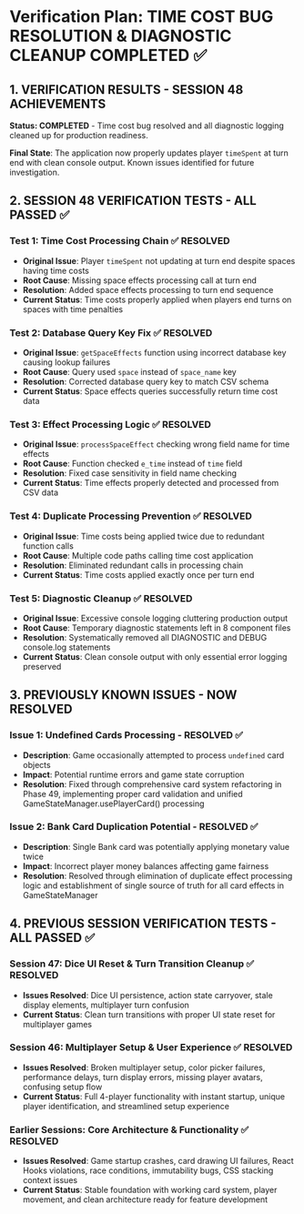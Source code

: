 # Verification Plan: TIME COST BUG RESOLUTION & DIAGNOSTIC CLEANUP COMPLETED ✅

## 1. VERIFICATION RESULTS - SESSION 48 ACHIEVEMENTS

**Status: COMPLETED** - Time cost bug resolved and all diagnostic logging cleaned up for production readiness.

**Final State**: The application now properly updates player `timeSpent` at turn end with clean console output. Known issues identified for future investigation.

## 2. SESSION 48 VERIFICATION TESTS - ALL PASSED ✅

### Test 1: Time Cost Processing Chain ✅ RESOLVED
- **Original Issue**: Player `timeSpent` not updating at turn end despite spaces having time costs
- **Root Cause**: Missing space effects processing call at turn end
- **Resolution**: Added space effects processing to turn end sequence
- **Current Status**: Time costs properly applied when players end turns on spaces with time penalties

### Test 2: Database Query Key Fix ✅ RESOLVED
- **Original Issue**: `getSpaceEffects` function using incorrect database key causing lookup failures
- **Root Cause**: Query used `space` instead of `space_name` key
- **Resolution**: Corrected database query key to match CSV schema
- **Current Status**: Space effects queries successfully return time cost data

### Test 3: Effect Processing Logic ✅ RESOLVED
- **Original Issue**: `processSpaceEffect` checking wrong field name for time effects
- **Root Cause**: Function checked `e_time` instead of `time` field
- **Resolution**: Fixed case sensitivity in field name checking
- **Current Status**: Time effects properly detected and processed from CSV data

### Test 4: Duplicate Processing Prevention ✅ RESOLVED
- **Original Issue**: Time costs being applied twice due to redundant function calls
- **Root Cause**: Multiple code paths calling time cost application
- **Resolution**: Eliminated redundant calls in processing chain
- **Current Status**: Time costs applied exactly once per turn end

### Test 5: Diagnostic Cleanup ✅ RESOLVED
- **Original Issue**: Excessive console logging cluttering production output
- **Root Cause**: Temporary diagnostic statements left in 8 component files
- **Resolution**: Systematically removed all DIAGNOSTIC and DEBUG console.log statements
- **Current Status**: Clean console output with only essential error logging preserved

## 3. PREVIOUSLY KNOWN ISSUES - NOW RESOLVED

### Issue 1: Undefined Cards Processing - RESOLVED ✅
- **Description**: Game occasionally attempted to process `undefined` card objects
- **Impact**: Potential runtime errors and game state corruption
- **Resolution**: Fixed through comprehensive card system refactoring in Phase 49, implementing proper card validation and unified GameStateManager.usePlayerCard() processing

### Issue 2: Bank Card Duplication Potential - RESOLVED ✅
- **Description**: Single Bank card was potentially applying monetary value twice
- **Impact**: Incorrect player money balances affecting game fairness
- **Resolution**: Resolved through elimination of duplicate effect processing logic and establishment of single source of truth for all card effects in GameStateManager

## 4. PREVIOUS SESSION VERIFICATION TESTS - ALL PASSED ✅

### Session 47: Dice UI Reset & Turn Transition Cleanup ✅ RESOLVED
- **Issues Resolved**: Dice UI persistence, action state carryover, stale display elements, multiplayer turn confusion
- **Current Status**: Clean turn transitions with proper UI state reset for multiplayer games

### Session 46: Multiplayer Setup & User Experience ✅ RESOLVED
- **Issues Resolved**: Broken multiplayer setup, color picker failures, performance delays, turn display errors, missing player avatars, confusing setup flow
- **Current Status**: Full 4-player functionality with instant startup, unique player identification, and streamlined setup experience

### Earlier Sessions: Core Architecture & Functionality ✅ RESOLVED
- **Issues Resolved**: Game startup crashes, card drawing UI failures, React Hooks violations, race conditions, immutability bugs, CSS stacking context issues
- **Current Status**: Stable foundation with working card system, player movement, and clean architecture ready for feature development